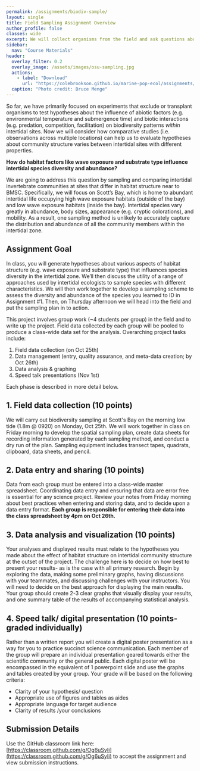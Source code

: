 ```yaml
---
permalink: /assignments/biodiv-sample/
layout: single
title: Field Sampling Assignment Overview
author_profile: false
classes: wide
excerpt: We will collect organisms from the field and ask questions about how diversity differs according to environment. 
sidebar:
  nav: "Course Materials"
header:
  overlay_filter: 0.2
  overlay_image: /assets/images/osu-sampling.jpg
  actions:
    - label: "Download"
      url: "https://colebrookson.github.io/marine-pop-ecol/assignments/biodiv-sample.pdf"
  caption: "Photo credit: Bruce Menge"
---
```


So far, we have primarily focused on experiments that exclude or transplant organisms to test hypotheses about the influence of abiotic factors (e.g. environmental temperature and submergence time) and biotic interactions (e.g. predation, competition, facilitation) on biodiversity patterns *within* intertidal sites. Now we will consider how comparative studies (i.e. observations across multiple locations) can help us to evaluate hypotheses about community structure varies between intertidal sites with different properties. 

**How do habitat factors like wave exposure and substrate type influence intertidal species diversity and abundance?**

We are going to address this question by sampling and comparing intertidal invertebrate communities at sites that differ in habitat structure near to BMSC. Specifically, we will focus on Scott’s Bay, which is home to abundant intertidal life occupying high wave exposure habitats (outside of the bay) and low wave exposure habitats (inside the bay). Intertidal species vary greatly in abundance, body sizes, appearance (e.g. cryptic colorations), and mobility. As a result, one sampling method is unlikely to accurately capture the distribution and abundance of all the community members within the intertidal zone. 

## Assignment Goal

In class, you will generate hypotheses about various aspects of habitat structure (e.g. wave exposure and substrate type) that influences species diversity in the intertidal zone. We’ll then discuss the utility of a range of approaches used by intertidal ecologists to sample species with different characteristics. We will then work together to develop a sampling scheme to assess the diversity and abundance of the species you learned to ID in Assignment #1. Then, on Thursday afternoon we will head into the field and put the sampling plan in to action. 

This project involves group work (~4 students per group) in the field and to write up the project. Field data collected by each group will be pooled to produce a class-wide data set for the analysis. Overarching project tasks include:  

1. Field data collection (on Oct 25th) 
2. Data management (entry, quality assurance, and meta-data creation; by Oct 26th)
3. Data analysis & graphing
4. Speed talk presentations (Nov 1st)

Each phase is described in more detail below. 

## 1. Field data collection (10 points)

We will carry out biodiversity sampling at Scott's Bay on the morning low tide (1.8m @ 0920) on Monday, Oct 25th. We will work together in class on Friday morning to develop the spatial sampling plan, create data sheets for recording information generated by each sampling method, and conduct a dry run of the plan. Sampling equipment includes transect tapes, quadrats, clipboard, data sheets, and pencil. 

## 2. Data entry and sharing (10 points) 

Data from each group must be entered into a class-wide master spreadsheet. Coordinating data entry and ensuring that data are error free is essential for any science project. Review your notes from Friday morning about best practices when entering and storing data, and to decide upon a data entry format.  **Each group is responsible for entering their data into the class spreadsheet by 4pm on Oct 26th.**

## 3. Data analysis and visualization (10 points)

Your analyses and displayed results must relate to the hypotheses you made about the effect of habitat structure on intertidal community structure at the outset of the project. The challenge here is to decide on how best to present your results- as is the case with all primary research. Begin by exploring the data, making some preliminary graphs, having discussions with your teammates, and discussing challenges with your instructors. You will need to decide on the best approach for displaying the main results. Your group should create 2-3 clear graphs that visually display your results, and one summary table of the results of accompanying statistical analysis. 

## 4. Speed talk/ digital presentation (10 points-graded individually)
Rather than a written report you will create a digital poster presentation as a way for you to practice succinct science communication. Each member of the group will prepare an individual presentation geared towards either the scientific community or the general public. Each digital poster will be encompassed in the equivalent of 1 powerpoint slide and use the graphs and tables created by your group. 
Your grade will be based on the following criteria:
* Clarity of your hypothesis/ question
* Appropriate use of figures and tables as aides
* Appropriate language for target audience
* Clarity of results /your conclusions


## Submission Details

Use the GitHub classroom link here: [https://classroom.github.com/g/Og6uSyIi](https://classroom.github.com/g/Og6uSyIi) to accept the assignment and view submission instructions. 
